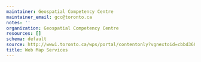 ```yaml
---
maintainer: Geospatial Competency Centre
maintainer_email: gcc@toronto.ca
notes: ''
organization: Geospatial Competency Centre
resources: []
schema: default
source: http://www1.toronto.ca/wps/portal/contentonly?vgnextoid=cbbd36899e02b210VgnVCM1000003dd60f89RCRD&vgnextchannel=1a66e03bb8d1e310VgnVCM10000071d60f89RCRD
title: Web Map Services
---
```

